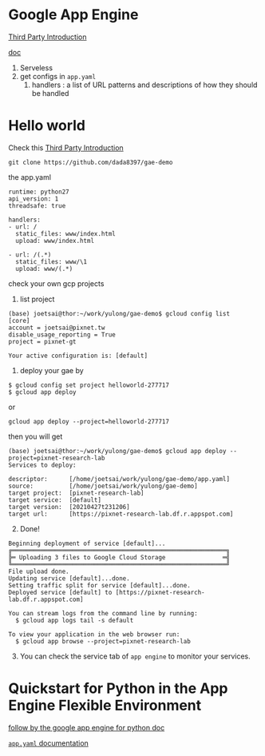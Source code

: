 # Google App Engine

[Third Party Introduction](https://medium.com/@dada8397/%E5%BE%9E%E9%9B%B6%E9%96%8B%E5%A7%8B%E7%9A%84gcp%E4%B9%8B%E6%97%8501-google-app-engine-2a7f375c2928)

[doc](https://cloud.google.com/appengine/docs/flexible/python/quickstart?hl=zh-tw)


1. Serveless
2. get configs in `app.yaml`
   1. handlers : a list of URL patterns and descriptions of how they should be handled

# Hello world

Check this [Third Party Introduction](https://medium.com/@dada8397/%E5%BE%9E%E9%9B%B6%E9%96%8B%E5%A7%8B%E7%9A%84gcp%E4%B9%8B%E6%97%8501-google-app-engine-2a7f375c2928)


`git clone https://github.com/dada8397/gae-demo`

the app.yaml

```
runtime: python27
api_version: 1
threadsafe: true

handlers:
- url: /
  static_files: www/index.html
  upload: www/index.html

- url: /(.*)
  static_files: www/\1
  upload: www/(.*)
```

check your own gcp projects

1. list project

```
(base) joetsai@thor:~/work/yulong/gae-demo$ gcloud config list
[core]
account = joetsai@pixnet.tw
disable_usage_reporting = True
project = pixnet-gt

Your active configuration is: [default]
```

1. deploy your gae by 

```
$ gcloud config set project helloworld-277717
$ gcloud app deploy
```

or 

```
gcloud app deploy --project=helloworld-277717
```

then you will get

```
(base) joetsai@thor:~/work/yulong/gae-demo$ gcloud app deploy --project=pixnet-research-lab
Services to deploy:

descriptor:      [/home/joetsai/work/yulong/gae-demo/app.yaml]
source:          [/home/joetsai/work/yulong/gae-demo]
target project:  [pixnet-research-lab]
target service:  [default]
target version:  [20210427t231206]
target url:      [https://pixnet-research-lab.df.r.appspot.com]

```

2. Done!

```
Beginning deployment of service [default]...
╔════════════════════════════════════════════════════════════╗
╠═ Uploading 3 files to Google Cloud Storage                ═╣
╚════════════════════════════════════════════════════════════╝
File upload done.
Updating service [default]...done.
Setting traffic split for service [default]...done.
Deployed service [default] to [https://pixnet-research-lab.df.r.appspot.com]

You can stream logs from the command line by running:
  $ gcloud app logs tail -s default

To view your application in the web browser run:
  $ gcloud app browse --project=pixnet-research-lab
```

3. You can check the service tab of `app engine` to monitor your services.

# Quickstart for Python in the App Engine Flexible Environment


[follow by the google app engine for python doc](https://cloud.google.com/appengine/docs/flexible/python/quickstart?hl=zh-tw)

[`app.yaml` documentation](https://cloud.google.com/appengine/docs/standard/python3/config/appref)
